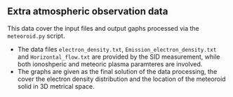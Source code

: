 ## Extra atmospheric observation data
This data cover the input files and output gaphs processed via the `meteoroid.py` script.
* The data files `electron_density.txt`, `Emission_electron_density.txt` and `Horizontal_flow.txt` are provided by the SID measurement,
while both ionoshperic and meteoric plasma paramteres are involved.
* The graphs are given as the final solution of the data processing, the cover the electron density distribution and the location of the meteoroid solid in 3D metrical space.
